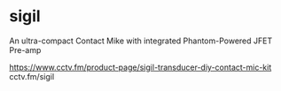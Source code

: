# sigil
An ultra-compact Contact Mike with integrated Phantom-Powered JFET Pre-amp

https://www.cctv.fm/product-page/sigil-transducer-diy-contact-mic-kit
cctv.fm/sigil
